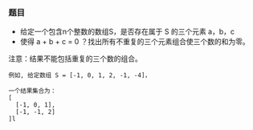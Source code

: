 ### 题目
* 给定一个包含n个整数的数组S，是否存在属于 S 的三个元素 a，b，c 
* 使得 a + b + c = 0 ？找出所有不重复的三个元素组合使三个数的和为零。

注意：结果不能包括重复的三个数的组合。
```
例如, 给定数组 S = [-1, 0, 1, 2, -1, -4]，

一个结果集合为：
[
  [-1, 0, 1],
  [-1, -1, 2]
]l
```